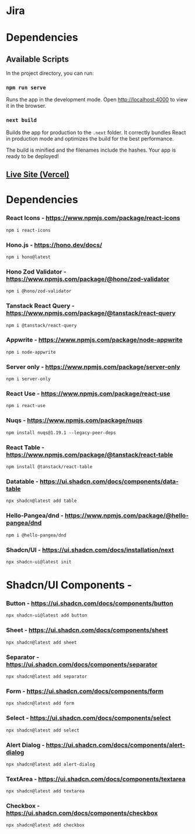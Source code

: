 # Jira


# Dependencies

## Available Scripts
In the project directory, you can run:

### `npm run serve`

Runs the app in the development mode.
Open [http://localhost:4000](http://localhost:3000) to view it in the browser.

### `next build`

Builds the app for production to the `.next` folder.
It correctly bundles React in production mode and optimizes the build for the best performance.

The build is minified and the filenames include the hashes.
Your app is ready to be deployed!

## [Live Site (Vercel)](https://jira-alpha.vercel.app/)

# Dependencies

### React Icons - https://www.npmjs.com/package/react-icons
    npm i react-icons

### Hono.js - https://hono.dev/docs/
    npm i hono@latest

### Hono Zod Validator - https://www.npmjs.com/package/@hono/zod-validator
    npm i @hono/zod-validator

### Tanstack React Query - https://www.npmjs.com/package/@tanstack/react-query
    npm i @tanstack/react-query

### Appwrite - https://www.npmjs.com/package/node-appwrite
    npm i node-appwrite

### Server only - https://www.npmjs.com/package/server-only
    npm i server-only

### React Use - https://www.npmjs.com/package/react-use
    npm i react-use

### Nuqs - https://www.npmjs.com/package/nuqs
    npm install nuqs@1.19.1 --legacy-peer-deps

### React Table - https://www.npmjs.com/package/@tanstack/react-table
    npm install @tanstack/react-table

### Datatable - https://ui.shadcn.com/docs/components/data-table
    npx shadcn@latest add table

### Hello-Pangea/dnd - https://www.npmjs.com/package/@hello-pangea/dnd
    npm i @hello-pangea/dnd


### Shadcn/UI - https://ui.shadcn.com/docs/installation/next
    npx shadcn-ui@latest init

# Shadcn/UI Components -

### Button - https://ui.shadcn.com/docs/components/button
    npx shadcn-ui@latest add button

### Sheet - https://ui.shadcn.com/docs/components/sheet
    npx shadcn@latest add sheet

### Separator - https://ui.shadcn.com/docs/components/separator
    npx shadcn@latest add separator

### Form - https://ui.shadcn.com/docs/components/form
    npx shadcn@latest add form

### Select - https://ui.shadcn.com/docs/components/select
    npx shadcn@latest add select

### Alert Dialog - https://ui.shadcn.com/docs/components/alert-dialog
    npx shadcn@latest add alert-dialog

### TextArea - https://ui.shadcn.com/docs/components/textarea
    npx shadcn@latest add textarea

### Checkbox - https://ui.shadcn.com/docs/components/checkbox
    npx shadcn@latest add checkbox
